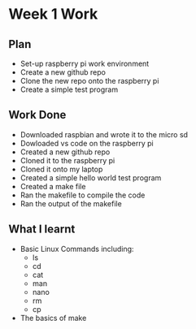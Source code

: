 # Week 1 Work
## Plan
- Set-up raspberry pi work environment
- Create a new github repo
- Clone the new repo onto the raspberry pi
- Create a simple test program
## Work Done
- Downloaded raspbian and wrote it to the micro sd
- Dowloaded vs code on the raspberry pi
- Created a new github repo
- Cloned it to the raspberry pi
- Cloned it onto my laptop
- Created a simple hello world test program
- Created a make file
- Ran the makefile to compile the code
- Ran the output of the makefile
## What I learnt
- Basic Linux Commands including:
    - ls
    - cd
    - cat
    - man
    - nano
    - rm
    - cp
- The basics of make